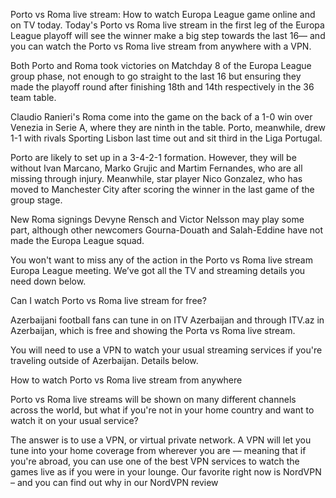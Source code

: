 Porto vs Roma live stream: How to watch Europa League game online and on TV today. Today's Porto vs Roma live stream in the first leg of the Europa League playoff will see the winner make a big step towards the last 16— and you can watch the Porto vs Roma live stream from anywhere with a VPN.

Both Porto and Roma took victories on Matchday 8 of the Europa League group phase, not enough to go straight to the last 16 but ensuring they made the playoff round after finishing 18th and 14th respectively in the 36 team table.

Claudio Ranieri's Roma come into the game on the back of a 1-0 win over Venezia in Serie A, where they are ninth in the table. Porto, meanwhile, drew 1-1 with rivals Sporting Lisbon last time out and sit third in the Liga Portugal.

Porto are likely to set up in a 3-4-2-1 formation. However, they will be without Ivan Marcano, Marko Grujic and Martim Fernandes, who are all missing through injury. Meanwhile, star player Nico Gonzalez, who has moved to Manchester City after scoring the winner in the last game of the group stage.

New Roma signings Devyne Rensch and Victor Nelsson may play some part, although other newcomers Gourna-Douath and Salah-Eddine have not made the Europa League squad.

You won't want to miss any of the action in the Porto vs Roma live stream Europa League meeting. We’ve got all the TV and streaming details you need down below.

Can I watch Porto vs Roma live stream for free?

Azerbaijani football fans can tune in on ITV Azerbaijan and through ITV.az in Azerbaijan, which is free and showing the Porta vs Roma live stream.

You will need to use a VPN to watch your usual streaming services if you're traveling outside of Azerbaijan. Details below.

How to watch Porto vs Roma live stream from anywhere

Porto vs Roma live streams will be shown on many different channels across the world, but what if you're not in your home country and want to watch it on your usual service?

The answer is to use a VPN, or virtual private network. A VPN will let you tune into your home coverage from wherever you are — meaning that if you're abroad, you can use one of the best VPN services to watch the games live as if you were in your lounge. Our favorite right now is NordVPN – and you can find out why in our NordVPN review
